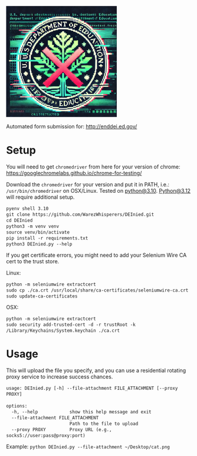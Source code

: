 <img src="DEInied.png" height="300" width="300">

Automated form submission for: http://enddei.ed.gov/
 
# Setup

You will need to get `chromedriver` from here for your version of chrome: https://googlechromelabs.github.io/chrome-for-testing/

Download the `chromedriver` for your version and put it in PATH, i.e.: `/usr/bin/chromedriver` on OSX/Linux.
Tested on python@3.10. Python@3.12 will require additional setup.  

```shell
pyenv shell 3.10
git clone https://github.com/WarezWhisperers/DEInied.git
cd DEInied
python3 -m venv venv
source venv/bin/activate
pip install -r requirements.txt
python3 DEInied.py --help
```

If you get certificate errors, you might need to add your Selenium Wire CA cert to the trust store.
 
Linux:
```shell
python -m seleniumwire extractcert
sudo cp ./ca.crt /usr/local/share/ca-certificates/seleniumwire-ca.crt
sudo update-ca-certificates
```
OSX:
```shell
python -m seleniumwire extractcert
sudo security add-trusted-cert -d -r trustRoot -k /Library/Keychains/System.keychain ./ca.crt
```

# Usage

This will upload the file you specify, and you can use a residential rotating proxy service to increase success chances.

```shell
usage: DEInied.py [-h] --file-attachment FILE_ATTACHMENT [--proxy PROXY]

options:
  -h, --help            show this help message and exit
  --file-attachment FILE_ATTACHMENT
                        Path to the file to upload
  --proxy PROXY         Proxy URL (e.g., socks5://user:pass@proxy:port)

```

Example: `python DEInied.py --file-attachment ~/Desktop/cat.png`
